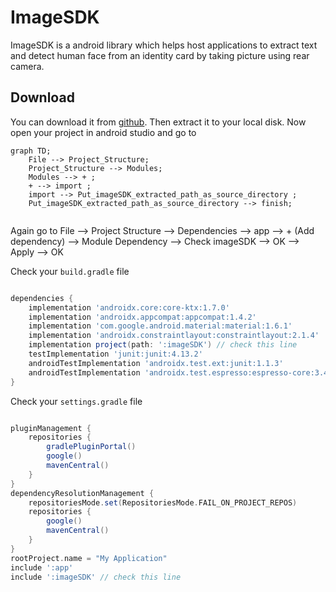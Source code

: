 # ImageSDK

ImageSDK is a android library which helps host applications to extract text and detect human face from an identity card by taking picture using rear camera.


## Download
You can download it from [github](https://github.com/rubayetevan/ImageReader).
Then extract it to your local disk. Now open your project in android studio and go to
```mermaid
graph TD;
    File --> Project_Structure; 
    Project_Structure --> Modules;
    Modules --> + ;
    + --> import ;
    import --> Put_imageSDK_extracted_path_as_source_directory ;
    Put_imageSDK_extracted_path_as_source_directory --> finish;
    
```

Again go to File --> Project Structure --> Dependencies --> app --> + (Add dependency) --> Module Dependency --> Check imageSDK --> OK --> Apply --> OK






Check your `build.gradle` file
```groovy

dependencies {
    implementation 'androidx.core:core-ktx:1.7.0'
    implementation 'androidx.appcompat:appcompat:1.4.2'
    implementation 'com.google.android.material:material:1.6.1'
    implementation 'androidx.constraintlayout:constraintlayout:2.1.4'
    implementation project(path: ':imageSDK') // check this line
    testImplementation 'junit:junit:4.13.2'
    androidTestImplementation 'androidx.test.ext:junit:1.1.3'
    androidTestImplementation 'androidx.test.espresso:espresso-core:3.4.0'
}

```

Check your `settings.gradle` file
```groovy

pluginManagement {
    repositories {
        gradlePluginPortal()
        google()
        mavenCentral()
    }
}
dependencyResolutionManagement {
    repositoriesMode.set(RepositoriesMode.FAIL_ON_PROJECT_REPOS)
    repositories {
        google()
        mavenCentral()
    }
}
rootProject.name = "My Application"
include ':app'
include ':imageSDK' // check this line


```


